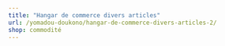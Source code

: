 ```yaml
---
title: "Hangar de commerce divers articles"
url: /yomadou-doukono/hangar-de-commerce-divers-articles-2/
shop: commodité
---
```

